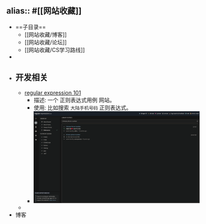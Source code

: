 alias::  #[[网站收藏]]
---

- ==子目录==
	- [[网站收藏/博客]]
	- [[网站收藏/论坛]]
	- [[网站收藏/CS学习路线]]
-
- ## 开发相关
	- [regular expression 101](https://regex101.com/)
		- 描述: 一个 正则表达式用例 网站。
		- 使用: 比如搜索 `大陆手机号码` 正则表达式。
		- ![image.png](../assets/image_1683617829009_0.png)
	-
- 博客